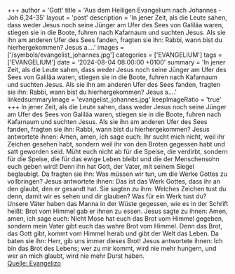 +++
author = 'Gott'
title = 'Aus dem Heiligen Evangelium nach Johannes - Joh 6,24-35'
layout = 'post'
description = 'In jener Zeit, als die Leute sahen, dass weder Jesus noch seine Jünger am Ufer des Sees von Galiläa waren, stiegen sie in die Boote, fuhren nach Kafarnaum und suchten Jesus. Als sie ihn am anderen Ufer des Sees fanden, fragten sie ihn: Rabbi, wann bist du hierhergekommen? Jesus a....'
images = ['/symbols/evangelist_johannes.jpg']
categories = ['EVANGELIUM']
tags = ['EVANGELIUM']
date = '2024-08-04 08:00:00 +0100'
summary = 'In jener Zeit, als die Leute sahen, dass weder Jesus noch seine Jünger am Ufer des Sees von Galiläa waren, stiegen sie in die Boote, fuhren nach Kafarnaum und suchten Jesus. Als sie ihn am anderen Ufer des Sees fanden, fragten sie ihn: Rabbi, wann bist du hierhergekommen? Jesus a....'
linkedsummaryImage = 'evangelist_johannes.jpg'
keepImageRatio = 'true'
+++
In jener Zeit, als die Leute sahen, dass weder Jesus noch seine Jünger am Ufer des Sees von Galiläa waren, stiegen sie in die Boote, fuhren nach Kafarnaum und suchten Jesus.
Als sie ihn am anderen Ufer des Sees fanden, fragten sie ihn: Rabbi, wann bist du hierhergekommen?
Jesus antwortete ihnen: Amen, amen, ich sage euch: Ihr sucht mich nicht, weil ihr Zeichen gesehen habt, sondern weil ihr von den Broten gegessen habt und satt geworden seid.<!--more-->
Müht euch nicht ab für die Speise, die verdirbt, sondern für die Speise, die für das ewige Leben bleibt und die der Menschensohn euch geben wird! Denn ihn hat Gott, der Vater, mit seinem Siegel beglaubigt.
Da fragten sie ihn: Was müssen wir tun, um die Werke Gottes zu vollbringen?
Jesus antwortete ihnen: Das ist das Werk Gottes, dass ihr an den glaubt, den er gesandt hat.
Sie sagten zu ihm: Welches Zeichen tust du denn, damit wir es sehen und dir glauben? Was für ein Werk tust du?
Unsere Väter haben das Manna in der Wüste gegessen, wie es in der Schrift heißt: Brot vom Himmel gab er ihnen zu essen.
Jesus sagte zu ihnen: Amen, amen, ich sage euch: Nicht Mose hat euch das Brot vom Himmel gegeben, sondern mein Vater gibt euch das wahre Brot vom Himmel.
Denn das Brot, das Gott gibt, kommt vom Himmel herab und gibt der Welt das Leben.
Da baten sie ihn: Herr, gib uns immer dieses Brot!
Jesus antwortete ihnen: Ich bin das Brot des Lebens; wer zu mir kommt, wird nie mehr hungern, und wer an mich glaubt, wird nie mehr Durst haben.<br> [Quelle: Evangelizo](https://evangeliumtagfuertag.org/DE/gospel)